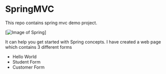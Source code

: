 # SpringMVC
This repo contains spring mvc demo project.

[![Image of Spring](https://cldup.com/-ubOGWD1cQ.png?raw=true)]

It can help you get started with Spring concepts.
I have created a web page which contains 3 different forms 
  - Hello World
  - Student Form
  - Customer Form 
